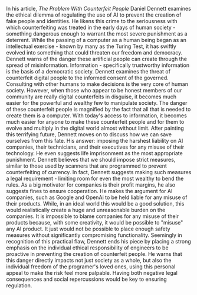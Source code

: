 In his article, _The Problem With Counterfeit People_ Daniel Dennett examines the ethical dilemma of regulating the use of AI to prevent the creation of fake people and identities. He likens this crime to the seriousness with which counterfeiting was treated in the early days of human society - something dangerous enough to warrant the most severe punishment as a deterrent. While the passing of a computer as a human being began as an intellectual exercise - known by many as the Turing Test, it has swiftly evolved into something that could threaten our freedom and democracy.
Dennett warns of the danger these artificial people can create through the spread of misinformation. Information - specifically trustworthy information is the basis of a democratic society. Dennett examines the threat of counterfeit digital people to the informed consent of the governed. Consulting with other humans to make decisions is the very core of human society. However, when those who appear to be honest members of our community are really digital counterfeits in disguise, it becomes much easier for the powerful and wealthy few to manipulate society. 
The danger of these counterfeit people is magnified by the fact that all that is needed to create them is a computer. With today's access to information, it becomes much easier for anyone to make these counterfeit people and for them to evolve and multiply in the digital world almost without limit.
After painting this terrifying future, Dennett moves on to discuss how we can save ourselves from this fate. His answer: imposing the harshest liability on AI companies, their technicians, and their executives for any misuse of their technology. He even suggests life imprisonment as the most appropriate punishment.
Dennett believes that we should impose strict measures, similar to those used by scanners that are programmed to prevent counterfeiting of currency. In fact, Dennett suggests making such measures a legal requirement - limiting room for even the most wealthy to bend the rules. As a big motivator for companies is their profit margins, he also suggests fines to ensure cooperation.
He makes the argument for AI companies, such as Google and OpenAi to be held liable for any misuse of their products. While, in an ideal world this would be a good solution, this would realistically create a huge and unreasonable burden on the companies. It is impossible to blame companies for any misuse of their products because, with some creativity, it would be possible to "misuse" any AI product. It just would not be possible to place enough safety measures without significantly compromising functionality.
Seemingly in recognition of this practical flaw, Dennett ends his piece by placing a strong emphasis on the individual ethical responsibility of engineers to be proactive in preventing the creation of counterfeit people. He warns that this danger directly impacts not just society as a whole, but also the individual freedom of the programer's loved ones, using this personal appeal to make the risk feel more palpable. Having both negative legal consequences and social repercussions would be key to ensuring regulation.
